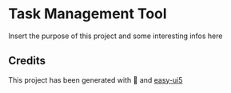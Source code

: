 # Task Management Tool

Insert the purpose of this project and some interesting infos here

## Credits

This project has been generated with 💙 and [easy-ui5](https://github.com/SAP)
